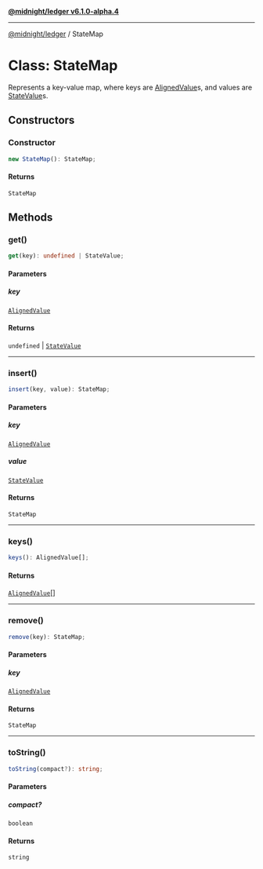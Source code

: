 [**@midnight/ledger v6.1.0-alpha.4**](../README.md)

***

[@midnight/ledger](../globals.md) / StateMap

# Class: StateMap

Represents a key-value map, where keys are [AlignedValue](../type-aliases/AlignedValue.md)s, and values
are [StateValue](StateValue.md)s.

## Constructors

### Constructor

```ts
new StateMap(): StateMap;
```

#### Returns

`StateMap`

## Methods

### get()

```ts
get(key): undefined | StateValue;
```

#### Parameters

##### key

[`AlignedValue`](../type-aliases/AlignedValue.md)

#### Returns

`undefined` \| [`StateValue`](StateValue.md)

***

### insert()

```ts
insert(key, value): StateMap;
```

#### Parameters

##### key

[`AlignedValue`](../type-aliases/AlignedValue.md)

##### value

[`StateValue`](StateValue.md)

#### Returns

`StateMap`

***

### keys()

```ts
keys(): AlignedValue[];
```

#### Returns

[`AlignedValue`](../type-aliases/AlignedValue.md)[]

***

### remove()

```ts
remove(key): StateMap;
```

#### Parameters

##### key

[`AlignedValue`](../type-aliases/AlignedValue.md)

#### Returns

`StateMap`

***

### toString()

```ts
toString(compact?): string;
```

#### Parameters

##### compact?

`boolean`

#### Returns

`string`
